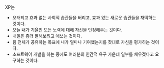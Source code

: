 XP는

- 오래되고 효과 없는 사회적 습관들을 버리고, 효과 있는 새로운 습관들을 채택하는 것이다.
- 오늘 내가 기울인 모든 노력에 대해 자신을 인정해주는 것이다.
- 내일은 좀더 잘해보려고 애쓰는 것이다.
- 팀 전체가 공유하는 목표에 내가 얼마나 기여했는지를 잣대로 자신을 평가하는 것이다.
- 소프트웨어 개발을 하는 중에도 여러분의 인간적 욕구 가운데 일부를 채우겠다고 요구하는 것이다.



